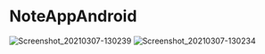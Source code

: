 # NoteAppAndroid
![Screenshot_20210307-130239](https://user-images.githubusercontent.com/43945836/110232470-06007c00-7f48-11eb-9b15-903e85f904e2.png)
![Screenshot_20210307-130234](https://user-images.githubusercontent.com/43945836/110232472-07ca3f80-7f48-11eb-8ba0-cc6887cabc30.png)
